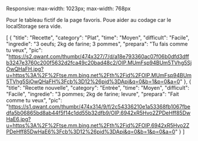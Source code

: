 Responsive:  max-width: 1023px; max-width: 768px

Pour le tableau fictif de la page favoris. Poue aider au codage car le localStorage sera vide.

[
    {
        "title": "Recette",
        "category": "Plat",
        "time": "Moyen",
        "difficult": "Facile",
        "ingredie": "3 oeufs; 2kg de farine; 3 pommes",
        "prepara": "Tu fais comme tu veux",
        "pic": "https://s2.qwant.com/thumbr/474x327/7/d/a18e793360ac07f06b0dfd3dffb3247e3760c200f5632d2fca49c20bad48c2/OIP.MUmFsp94BUm5TVhg5SjOwQHaFH.jpg?u=https%3A%2F%2Ftse.mm.bing.net%2Fth%2Fid%2FOIP.MUmFsp94BUm5TVhg5SjOwQHaFH%3Fcb%3D12%26pid%3DApi&q=0&b=1&p=0&a=0"
    },
    {
        "title": "Recette nouvelle",
        "category": "Entrée",
        "time": "Moyen",
        "difficult": "Facile",
        "ingredie": "3 pommes; 2kg de farine; levure",
        "prepara": "Fait comme tu veux",
        "pic": "https://s1.qwant.com/thumbr/474x314/9/f/2c54336210e1a53368fb1067fbedfa5b06865bd8ab44f5f14c1dd55b32dfb9/OIP.6942xR5Hvo2ZPDeHff85DwHaE6.jpg?u=https%3A%2F%2Ftse.mm.bing.net%2Fth%2Fid%2FOIP.6942xR5Hvo2ZPDeHff85DwHaE6%3Fcb%3D12%26pid%3DApi&q=0&b=1&p=0&a=0"
    }
]
